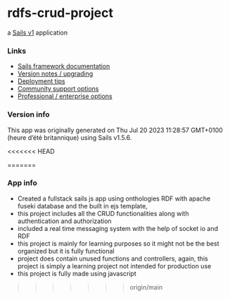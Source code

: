 # rdfs-crud-project

a [Sails v1](https://sailsjs.com) application


### Links

+ [Sails framework documentation](https://sailsjs.com/get-started)
+ [Version notes / upgrading](https://sailsjs.com/documentation/upgrading)
+ [Deployment tips](https://sailsjs.com/documentation/concepts/deployment)
+ [Community support options](https://sailsjs.com/support)
+ [Professional / enterprise options](https://sailsjs.com/enterprise)


### Version info

This app was originally generated on Thu Jul 20 2023 11:28:57 GMT+0100 (heure d’été britannique) using Sails v1.5.6.

<<<<<<< HEAD
<!-- Internally, Sails used [`sails-generate@2.0.8`](https://github.com/balderdashy/sails-generate/tree/v2.0.8/lib/core-generators/new). -->
=======
### App info
+ Created a fullstack sails js app using onthologies RDF with apache fuseki database and the built in ejs template,
+ this project includes all the CRUD functionalities along with authentication and authorization 
+ included a real time messaging system with the help of socket io and RDF
+ this project is mainly for learning purposes so it might not be the best organized but it is fully functional
+ project does contain unused functions and controllers, again, this project is simply a learning project not intended for production use
+ this project is fully made using javascript
>>>>>>> origin/main



<!--
Note:  Generators are usually run using the globally-installed `sails` CLI (command-line interface).  This CLI version is _environment-specific_ rather than app-specific, thus over time, as a project's dependencies are upgraded or the project is worked on by different developers on different computers using different versions of Node.js, the Sails dependency in its package.json file may differ from the globally-installed Sails CLI release it was originally generated with.  (Be sure to always check out the relevant [upgrading guides](https://sailsjs.com/upgrading) before upgrading the version of Sails used by your app.  If you're stuck, [get help here](https://sailsjs.com/support).)
-->

